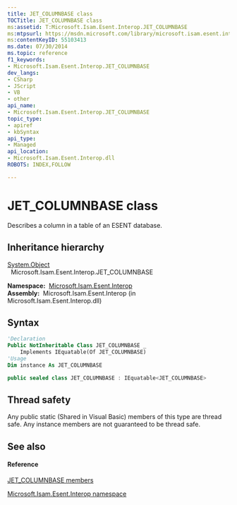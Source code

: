 ```yaml
---
title: JET_COLUMNBASE class
TOCTitle: JET_COLUMNBASE class
ms:assetid: T:Microsoft.Isam.Esent.Interop.JET_COLUMNBASE
ms:mtpsurl: https://msdn.microsoft.com/library/microsoft.isam.esent.interop.jet_columnbase(v=EXCHG.10)
ms:contentKeyID: 55103413
ms.date: 07/30/2014
ms.topic: reference
f1_keywords:
- Microsoft.Isam.Esent.Interop.JET_COLUMNBASE
dev_langs:
- CSharp
- JScript
- VB
- other
api_name: 
- Microsoft.Isam.Esent.Interop.JET_COLUMNBASE
topic_type: 
- apiref
- kbSyntax
api_type: 
- Managed
api_location: 
- Microsoft.Isam.Esent.Interop.dll
ROBOTS: INDEX,FOLLOW

---
```


# JET_COLUMNBASE class

Describes a column in a table of an ESENT database.

## Inheritance hierarchy

[System.Object](https://docs.microsoft.com/dotnet/api/system.object?redirectedfrom=MSDN)  
  Microsoft.Isam.Esent.Interop.JET_COLUMNBASE  

**Namespace:**  [Microsoft.Isam.Esent.Interop](hh596136\(v=exchg.10\).md)  
**Assembly:**  Microsoft.Isam.Esent.Interop (in Microsoft.Isam.Esent.Interop.dll)

## Syntax

``` vb
'Declaration
Public NotInheritable Class JET_COLUMNBASE _
    Implements IEquatable(Of JET_COLUMNBASE)
'Usage
Dim instance As JET_COLUMNBASE
```

``` csharp
public sealed class JET_COLUMNBASE : IEquatable<JET_COLUMNBASE>
```

## Thread safety

Any public static (Shared in Visual Basic) members of this type are thread safe. Any instance members are not guaranteed to be thread safe.

## See also

#### Reference

[JET_COLUMNBASE members](dn335046\(v=exchg.10\).md)

[Microsoft.Isam.Esent.Interop namespace](hh596136\(v=exchg.10\).md)

